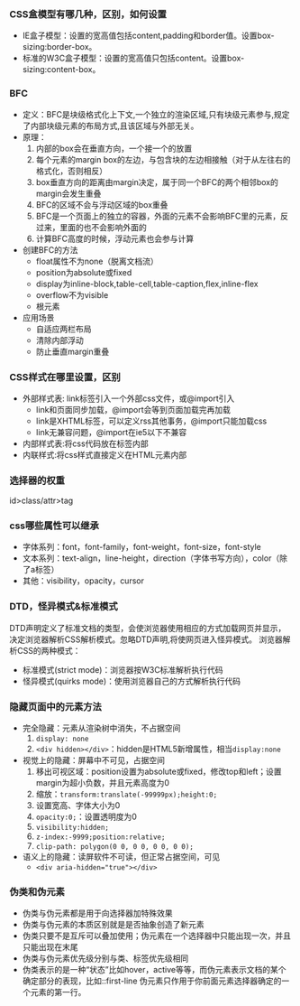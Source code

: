 ### CSS盒模型有哪几种，区别，如何设置

- IE盒子模型：设置的宽高值包括content,padding和border值。设置box-sizing:border-box。
- 标准的W3C盒子模型：设置的宽高值只包括content。设置box-sizing:content-box。

### BFC

- 定义：BFC是块级格式化上下文,一个独立的渲染区域,只有块级元素参与,规定了内部块级元素的布局方式,且该区域与外部无关。
- 原理：
  1. 内部的box会在垂直方向，一个接一个的放置
  2. 每个元素的margin box的左边，与包含块的左边相接触（对于从左往右的格式化，否则相反）
  3. box垂直方向的距离由margin决定，属于同一个BFC的两个相邻box的margin会发生重叠
  4. BFC的区域不会与浮动区域的box重叠
  5. BFC是一个页面上的独立的容器，外面的元素不会影响BFC里的元素，反过来，里面的也不会影响外面的
  6. 计算BFC高度的时候，浮动元素也会参与计算
- 创建BFC的方法
  - float属性不为none（脱离文档流）
  - position为absolute或fixed
  - display为inline-block,table-cell,table-caption,flex,inline-flex
  - overflow不为visible
  - 根元素
- 应用场景
  - 自适应两栏布局
  - 清除内部浮动
  - 防止垂直margin重叠

### CSS样式在哪里设置，区别

- 外部样式表: link标签引入一个外部css文件，或@import引入
  - link和页面同步加载，@import会等到页面加载完再加载
  - link是XHTML标签，可以定义rss其他事务，@import只能加载css
  - link无兼容问题，@import在ie5以下不兼容
- 内部样式表:将css代码放在<head>标签内部
- 内联样式:将css样式直接定义在HTML元素内部

### 选择器的权重
id>class/attr>tag

### css哪些属性可以继承
- 字体系列：font，font-family，font-weight，font-size，font-style
- 文本系列：text-align，line-height，direction（字体书写方向），color（除了a标签）
- 其他：visibility，opacity，cursor

### DTD，怪异模式&标准模式

  DTD声明定义了标准文档的类型，会使浏览器使用相应的方式加载网页并显示，决定浏览器解析CSS解析模式。忽略DTD声明,将使网页进入怪异模式。
  浏览器解析CSS的两种模式：
  - 标准模式(strict mode)：浏览器按W3C标准解析执行代码
  - 怪异模式(quirks mode)：使用浏览器自己的方式解析执行代码

### 隐藏页面中的元素方法
- 完全隐藏：元素从渲染树中消失，不占据空间
  1. `display: none`
  2. `<div hidden></div>`：hidden是HTML5新增属性，相当`display:none`
- 视觉上的隐藏：屏幕中不可见，占据空间
  1. 移出可视区域：position设置为absolute或fixed，修改top和left；设置margin为超小负数，并且元素高度为0
  2. 缩放：`transform:translate(-99999px);height:0;`
  3. 设置宽高、字体大小为0
  4. `opacity:0;`：设置透明度为0
  5. `visibility:hidden;`
  6. `z-index:-9999;position:relative;`
  7. `clip-path: polygon(0 0, 0 0, 0 0, 0 0);`
- 语义上的隐藏：读屏软件不可读，但正常占据空间，可见
  - `<div aria-hidden="true"></div>`

### 伪类和伪元素
- 伪类与伪元素都是用于向选择器加特殊效果
- 伪类与伪元素的本质区别就是是否抽象创造了新元素
- 伪类只要不是互斥可以叠加使用；伪元素在一个选择器中只能出现一次，并且只能出现在末尾
- 伪类与伪元素优先级分别与类、标签优先级相同
- 伪类表示的是一种“状态”比如hover，active等等，而伪元素表示文档的某个确定部分的表现，比如::first-line 伪元素只作用于你前面元素选择器确定的一个元素的第一行。
